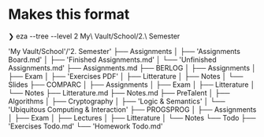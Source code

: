 # Makes this format

❯ eza --tree --level 2 My\ Vault/School/2.\ Semester

'My Vault/School'/'2. Semester'
├── Assignments
│   ├── 'Assignments Board.md'
│   ├── 'Finished Assignments.md'
│   └── 'Unfinished Assignments.md'
├── Assignments.md
├── BERLOG
│   ├── Assignments
│   ├── Exam
│   ├── 'Exercises PDF'
│   ├── Litterature
│   ├── Notes
│   └── Slides
├── COMPARC
│   ├── Assignments
│   ├── Exam
│   ├── Litterature
│   └── Notes
├── Litterature.md
├── Notes.md
├── PreTalent
│   ├── Algorithms
│   ├── Cryptography
│   ├── 'Logic & Semantics'
│   └── 'Ubiquitous Computing & Interaction'
├── PROGSPROG
│   ├── Assignments
│   ├── Exam
│   ├── Lectures
│   ├── Litterature
│   └── Notes
└── Todo
    ├── 'Exercises Todo.md'
    └── 'Homework Todo.md'